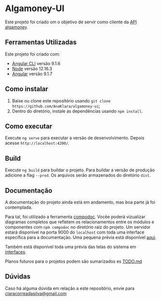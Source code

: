 # Algamoney-UI

Este projeto foi criado om o objetivo de servir como cliente da [API algamoney](https://github.com/AnaKlara/algamoney-api).

## Ferramentas Utilizadas

Este projeto foi criado com:
- [Angular CLI](https://github.com/angular/angular-cli) versão 9.1.6
- [Node]() versão 12.16.3
- [Angular]() versão  9.1.7  

## Como instalar

1. Baixe ou clone este repositório usando `git clone https://github.com/AnaKlara/algamoney-ui`;
2. Dentro do diretório, instale as dependências usando `npm install`.

## Como executar

Execute `ng serve` para executar a versão de desenvolvimento. Depois acesse `http://localhost:4200/`.

## Build

Execute `ng build` para buildar o projeto. Para buildar a versão de produção adicione a flag `--prod`. Os arquivos serão armazenados do diretório `dist`.

## Documentação

A documentação do projeto ainda está em andamento, mas boa parte já foi contemplada. 

Para tal, foi utilizado a ferramenta [compodoc](https://compodoc.app/). Vocêe poderá vizualizar diagramas completos que refletem os relacionamentos entre os módulos e componentes com `npm compodoc` no diretório raíz do projeto. Um servidor estará disponível na porta 9000 do `localhost` com toda uma interface específica para a documentação. Uma pequena prévia está disponível [aqui](doc.md).

Também está disponível toda uma prévia das telas do sistema em [interfaces](telasDoSistema.md).

Planos futuros para o projetos podem são sumarizados es [TODO.md](TODO.md)

## Dúvidas

Caso há alguma dúvida em relação a este repositório, envie para claracorreadasilva@gmail.com
